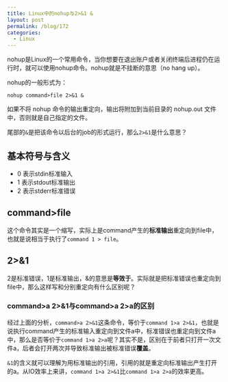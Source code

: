 ```yaml
---
title: Linux中的nohup与2>&1 &
layout: post
permalink: /blog/172
categories:
  - Linux
---
```

nohup是Linux的一个常用命令，当你想要在退出账户或者关闭终端后进程仍在运行时，就可以使用nohup命令。nohup就是不挂断的意思（no hang up）。

nohup的一般形式为：

`nohup command>file 2>&1 &`

如果不将 nohup 命令的输出重定向，输出将附加到当前目录的 nohup.out 文件中，否则就是自己指定的文件。

尾部的`&`是把该命令以后台的job的形式运行，那么`2>&1`是什么意思？

## 基本符号与含义

- 0 表示stdin标准输入
- 1 表示stdout标准输出
- 2 表示stderr标准错误

## command>file

这个命令其实是一个缩写，实际上是command产生的**标准输出**重定向到file中，也就是说相当于执行了`command 1 > file`。

## 2>&1

2是标准错误，1是标准输出，&的意思是**等效于**。实际就是把标准错误也重定向到file中，那么这样写和分别重定向有什么区别呢？

### command>a 2>&1与command>a 2>a的区别 

经过上面的分析，`command>a 2>&1`这条命令，等价于`command 1>a 2>&1`，也就是说执行command产生的标准输入重定向到文件a中，标准错误也重定向到文件a中，那么是否等价于`command 1>a 2>a`呢？其实不是，区别在于前者只打开一次文件a，后者会打开两次并导致标准输出被标准错误**覆盖**。

`&1`的含义就可以理解为用标准输出的引用，引用的就是重定向标准输出产生打开的a。从IO效率上来讲，`command 1>a 2>&1`比`command 1>a 2>a`的效率更高。
